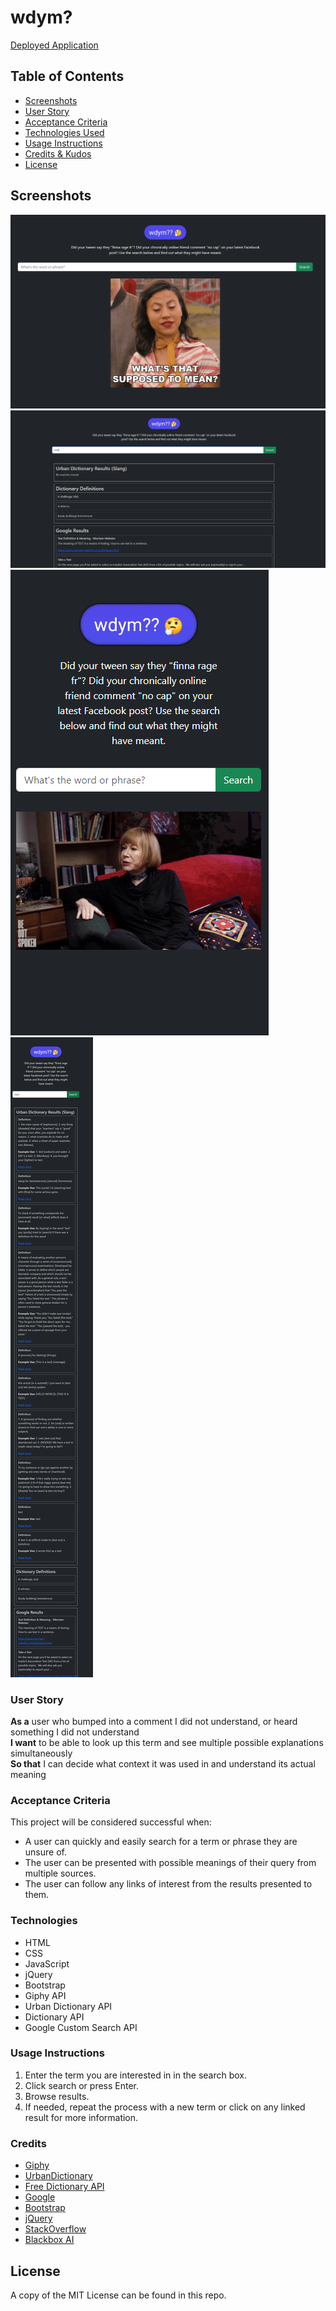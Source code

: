 # wdym?
​[Deployed Application](https://lxpap.github.io/WDYM)

## Table of Contents

- [Screenshots](#screenshots)
- [User Story](#user-story)
- [Acceptance Criteria](#acceptance-criteria)
- [Technologies Used](#Technologies)
- [Usage Instructions](#usage-instructions)
- [Credits & Kudos](#credits)
- [License](#license)

## Screenshots
![Main Page - Desktop](Assets/Images/screenshots/wdym1.PNG)
![Results Page - Desktop](Assets/Images/screenshots/wdym2.PNG)
![Main Page - Mobile](Assets/Images/screenshots/wdym1_mobile.PNG)
![Results Page - Mobile](Assets/Images/screenshots/wdym2_mobile.png)

 ### User Story
 **As a** user who bumped into a comment I did not understand, or heard something I did not understand
​<br>
 **I want** to be able to look up this term and see multiple possible explanations simultaneously
​<br>
 **So that** I can decide what context it was used in and understand its actual meaning

 ### Acceptance Criteria
This project will be considered successful when:
​
- A user can quickly and easily search for a term or phrase they are unsure of.
- The user can be presented with possible meanings of their query from multiple sources.
- The user can follow any links of interest from the results presented to them.

### Technologies
- HTML
- CSS
- JavaScript
- jQuery
- Bootstrap
- Giphy API
- Urban Dictionary API
- Dictionary API
- Google Custom Search API
​
### Usage Instructions
1. Enter the term you are interested in in the search box.
2. Click search or press Enter.
3. Browse results.
4. If needed, repeat the process with a new term or click on any linked result for more information.
​
### Credits
- [Giphy](https://giphy.com)
- [UrbanDictionary](https://urbandictionary.com/)
- [Free Dictionary API](https://dictionaryapi.dev/)
- [Google](https://www.google.com/)
- [Bootstrap](https://getbootstrap.com/)
- [jQuery](https://jquery.com/)
- [StackOverflow](https://stackoverflow.com/)
- [Blackbox AI](https://www.blackbox.ai/)

## License

A copy of the MIT License can be found in this repo.
